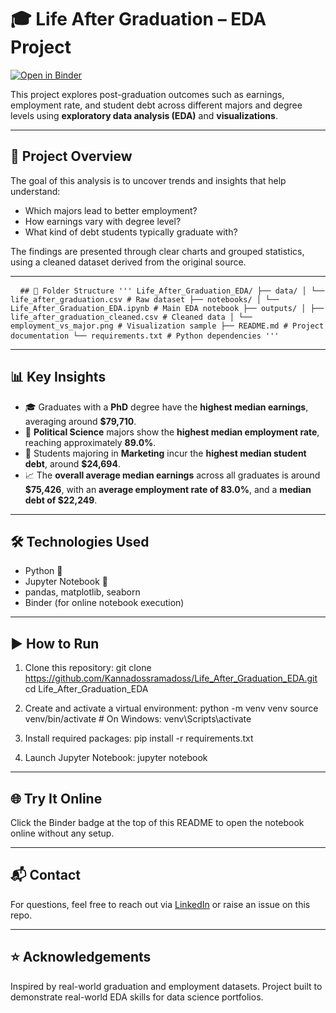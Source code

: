 # 🎓 Life After Graduation – EDA Project

[![Open in Binder](https://mybinder.org/badge_logo.svg)](https://mybinder.org/v2/gh/Kannadossramadoss/Life_After_Graduation_EDA/HEAD)

This project explores post-graduation outcomes such as earnings, employment rate, and student debt across different majors and degree levels using **exploratory data analysis (EDA)** and **visualizations**.

---

## 📌 Project Overview

The goal of this analysis is to uncover trends and insights that help understand:

- Which majors lead to better employment?
- How earnings vary with degree level?
- What kind of debt students typically graduate with?

The findings are presented through clear charts and grouped statistics, using a cleaned dataset derived from the original source.

---

<pre> <code> ## 📁 Folder Structure ''' Life_After_Graduation_EDA/ ├── data/ │ └── life_after_graduation.csv # Raw dataset ├── notebooks/ │ └── Life_After_Graduation_EDA.ipynb # Main EDA notebook ├── outputs/ │ ├── life_after_graduation_cleaned.csv # Cleaned data │ └── employment_vs_major.png # Visualization sample ├── README.md # Project documentation └── requirements.txt # Python dependencies ''' </code> </pre>

---

## 📊 Key Insights

- 🎓 Graduates with a **PhD** degree have the **highest median earnings**, averaging around **\$79,710**.
- 💼 **Political Science** majors show the **highest median employment rate**, reaching approximately **89.0%**.
- 💸 Students majoring in **Marketing** incur the **highest median student debt**, around **\$24,694**.
- 📈 The **overall average median earnings** across all graduates is around **\$75,426**, with an **average employment rate of 83.0%**, and a **median debt of \$22,249**.

---

## 🛠️ Technologies Used

- Python 🐍
- Jupyter Notebook 📓
- pandas, matplotlib, seaborn
- Binder (for online notebook execution)

---

## ▶️ How to Run

1. Clone this repository:
   git clone https://github.com/Kannadossramadoss/Life_After_Graduation_EDA.git
   cd Life_After_Graduation_EDA

2. Create and activate a virtual environment:
   python -m venv venv
   source venv/bin/activate  # On Windows: venv\Scripts\activate

3. Install required packages:
   pip install -r requirements.txt

4. Launch Jupyter Notebook:
   jupyter notebook

---

## 🌐 Try It Online
Click the Binder badge at the top of this README to open the notebook online without any setup.

---

## 📬 Contact
For questions, feel free to reach out via [LinkedIn](https://www.linkedin.com/in/kannadoss-ramadoss/) or raise an issue on this repo.

---

## ⭐ Acknowledgements
Inspired by real-world graduation and employment datasets. Project built to demonstrate real-world EDA skills for data science portfolios.
